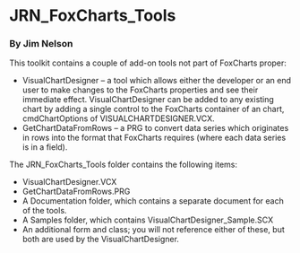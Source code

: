 # JRN_FoxCharts_Tools
### By Jim Nelson

This toolkit contains a couple of add-on tools not part of FoxCharts proper:

*	VisualChartDesigner – a tool which allows either the developer or an end user to make changes to the FoxCharts properties and see their immediate effect.  VisualChartDesigner can be added to any existing chart by adding a single control to the FoxCharts container of an chart, cmdChartOptions of VISUALCHARTDESIGNER.VCX.
*	GetChartDataFromRows – a PRG to convert data series which originates in rows into the format that FoxCharts requires (where each data series is in a field).

The JRN_FoxCharts_Tools folder contains the following items:

*	VisualChartDesigner.VCX
*	GetChartDataFromRows.PRG
*	A Documentation folder, which contains a separate document for each of the tools.
*	A Samples folder, which contains VisualChartDesigner_Sample.SCX
*	An additional form and class; you will not reference either of these, but both are used by the VisualChartDesigner.
